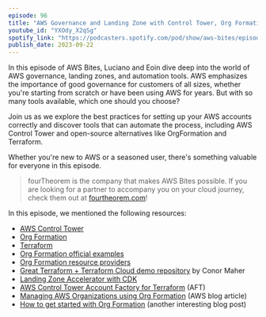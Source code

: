 ```yaml
---
episode: 96
title: "AWS Governance and Landing Zone with Control Tower, Org Formation, and Terraform"
youtube_id: "YXOdy_X2qSg"
spotify_link: "https://podcasters.spotify.com/pod/show/aws-bites/episodes/96--Control-Tower-v-OrgFormation-v-Terraform-e29fu17"
publish_date: 2023-09-22
---
```


In this episode of AWS Bites, Luciano and Eoin dive deep into the world of AWS governance, landing zones, and automation tools. AWS emphasizes the importance of good governance for customers of all sizes, whether you're starting from scratch or have been using AWS for years. But with so many tools available, which one should you choose?

Join us as we explore the best practices for setting up your AWS accounts correctly and discover tools that can automate the process, including AWS Control Tower and open-source alternatives like OrgFormation and Terraform.

Whether you're new to AWS or a seasoned user, there's something valuable for everyone in this episode.


> fourTheorem is the company that makes AWS Bites possible. If you are looking for a partner to accompany you on your cloud journey, check them out at [fourtheorem.com](https://fourtheorem.com)!


In this episode, we mentioned the following resources:

- [AWS Control Tower](https://aws.amazon.com/controltower/)
- [Org Formation](https://github.com/org-formation)
- [Terraform](https://www.terraform.io/)
- [Org Formation official examples](https://github.com/org-formation/org-formation-cli/tree/master/examples)
- [Org Formation resource providers](https://github.com/org-formation/aws-resource-providers)
- [Great Terraform + Terraform Cloud demo repository](https://github.com/conzy/terraform-demo) by Conor Maher
- [Landing Zone Accelerator with CDK](https://github.com/awslabs/landing-zone-accelerator-on-aws)
- [AWS Control Tower Account Factory for Terraform](https://docs.aws.amazon.com/controltower/latest/userguide/aft-getting-started.html) (AFT)
- [Managing AWS Organizations using Org Formation](https://aws.amazon.com/blogs/opensource/managing-aws-organizations-using-the-open-source-org-formation-tool-part-1/) (AWS blog article)
- [How to get started with Org Formation](https://bahr.dev/2022/02/07/org-formation/) (another interesting blog post)
